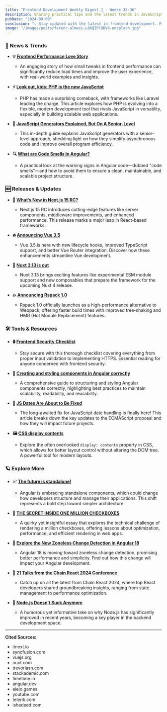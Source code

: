 ```yaml
---
title: "Frontend Development Weekly Digest 🗻 - Weeks 35-36"
description: Sharing practical tips and the latest trends in JavaScript
pubDate: "2024-09-09"
conclusion: "💡 Stay updated with the latest in frontend development. Follow the links for more insights."
image: "/images/posts/ferenc-almasi-L8KQIPCODV8-unsplash.jpg"
---
```


### 📢 News & Trends

- **💡 [Frontend Performance Love Story](https://itnext.io/frontend-performance-love-story-ce92302fea5f?ref=zazen_code)**

  - An engaging story of how small tweaks in frontend performance can significantly reduce load times and improve the user experience, with real-world examples and insights.

- **⚡ [Look out, kids: PHP is the new JavaScript](https://www.mux.com/blog/php-is-the-new-javascript?ref=zazen_code)**

  - PHP has made a surprising comeback, with frameworks like Laravel leading the charge. This article explores how PHP is evolving into a flexible, modern development tool that rivals JavaScript in versatility, especially in building scalable web applications.

- **🧠 [JavaScript Generators Explained, But On A Senior-Level](https://www.reactsquad.io/blog/understanding-generators-in-javascript?ref=zazen_code)**

  - This in-depth guide explains JavaScript generators with a senior-level approach, shedding light on how they simplify asynchronous code and improve overall program efficiency.

- **🔍 [What are Code Smells in Angular?](https://blog.bitsrc.io/code-smells-in-angular-ce73bf7db072?ref=zazen_code)**

  - A practical look at the warning signs in Angular code—dubbed "code smells"—and how to avoid them to ensure a clean, maintainable, and scalable project structure.

### 🆕 Releases & Updates

- **🚀 [What’s New in Next.js 15 RC?](https://www.syncfusion.com/blogs/post/whats-new-in-next-js-15-rc?ref=zazen_code)**

  - Next.js 15 RC introduces cutting-edge features like server components, middleware improvements, and enhanced performance. This release marks a major leap in React-based frameworks.

- **🔥 [Announcing Vue 3.5](https://blog.vuejs.org/posts/vue-3-5?ref=zazen_code)**

  - Vue 3.5 is here with new lifecycle hooks, improved TypeScript support, and better Vue Router integration. Discover how these enhancements streamline Vue development.

- **🔧 [Nuxt 3.13 is out](https://nuxt.com/blog/v3-13?ref=zazen_code)**

  - Nuxt 3.13 brings exciting features like experimental ESM module support and new composables that prepare the framework for the upcoming Nuxt 4 release.

- **💥 [Announcing Rspack 1.0](https://rspack.dev/blog/announcing-1-0?ref=zazen_code)**

  - Rspack 1.0 officially launches as a high-performance alternative to Webpack, offering faster build times with improved tree-shaking and HMR (Hot Module Replacement) features.

### 🛠 Tools & Resources

- **🔒 [Frontend Security Checklist](https://www.trevorlasn.com/blog/frontend-security-checklist?ref=zazen_code)**

  - Stay secure with this thorough checklist covering everything from proper input validation to implementing HTTPS. Essential reading for anyone concerned with frontend security.

- **🎨 [Creating and styling components in Angular correctly](https://blog.stackademic.com/creating-and-styling-components-in-angular-correctly-52c93b062759?ref=zazen_code)**

  - A comprehensive guide to structuring and styling Angular components correctly, highlighting best practices to maintain scalability, readability, and reusability.

- **📅 [JS Dates Are About to Be Fixed](https://docs.timetime.in/blog/js-dates-finally-fixed?ref=zazen_code)**

  - The long-awaited fix for JavaScript date handling is finally here! This article breaks down the key updates to the ECMAScript proposal and how they will impact future projects.

- **🖼 [CSS display contents](https://ishadeed.com/article/display-contents?ref=zazen_code)**

  - Explore the often overlooked `display: contents` property in CSS, which allows for better layout control without altering the DOM tree. A powerful tool for modern layouts.

### 🪐 Explore More

- **📈 [The future is standalone!](https://blog.angular.dev/the-future-is-standalone-475d7edbc706?ref=zazen_code)**

  - Angular is embracing standalone components, which could change how developers structure and manage their applications. This shift represents a bold step toward simpler architecture.

- **🔎 [THE SECRET INSIDE ONE MILLION CHECKBOXES](https://eieio.games/essays/the-secret-in-one-million-checkboxes?ref=zazen_code)**

  - A quirky yet insightful essay that explores the technical challenge of rendering a million checkboxes, offering lessons about optimization, performance, and efficient rendering in web apps.

- **🔭 [Explore the New Zoneless Change Detection in Angular 18](https://www.telerik.com/blogs/explore-new-zoneless-change-detection-angular-18?ref=zazen_code)**

  - Angular 18 is moving toward zoneless change detection, promising better performance and simplicity. Find out how this change will impact your Angular development.

- **🎥 [21 Talks from the Chain React 2024 Conference](https://www.youtube.com/playlist?list=PLE7tQUdRKcyb81ybEVsrk6PfxXu7pJs1i#chainreact2024?ref=zazen_code)**

  - Catch up on all the latest from Chain React 2024, where top React developers shared groundbreaking insights, ranging from state management to performance optimization.

- **👀 [Node.js Doesn’t Suck Anymore](https://www.youtube.com/watch?v=si9pVRaGz30&t=19s?ref=zazen_code)**

  - A humorous yet informative take on why Node.js has significantly improved in recent years, becoming a key player in the backend development space.

---

**Cited Sources:**

- itnext.io
- syncfusion.com
- vuejs.org
- nuxt.com
- trevorlasn.com
- stackademic.com
- timetime.in
- angular.dev
- eieio.games
- youtube.com
- telerik.com
- ishadeed.com
